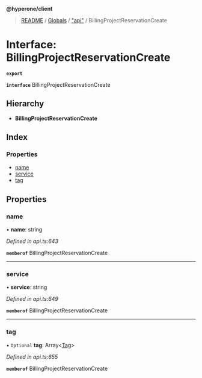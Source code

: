 **@hyperone/client**

> [README](../README.md) / [Globals](../globals.md) / ["api"](../modules/_api_.md) / BillingProjectReservationCreate

# Interface: BillingProjectReservationCreate

**`export`** 

**`interface`** BillingProjectReservationCreate

## Hierarchy

* **BillingProjectReservationCreate**

## Index

### Properties

* [name](_api_.billingprojectreservationcreate.md#name)
* [service](_api_.billingprojectreservationcreate.md#service)
* [tag](_api_.billingprojectreservationcreate.md#tag)

## Properties

### name

•  **name**: string

*Defined in api.ts:643*

**`memberof`** BillingProjectReservationCreate

___

### service

•  **service**: string

*Defined in api.ts:649*

**`memberof`** BillingProjectReservationCreate

___

### tag

• `Optional` **tag**: Array\<[Tag](_api_.tag.md)>

*Defined in api.ts:655*

**`memberof`** BillingProjectReservationCreate
